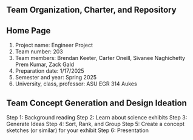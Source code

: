 ## Team Organization, Charter, and Repository

## Home Page

1. Project name: Engineer Project
2. Team number: 203
3. Team members: Brendan Keeter, Carter Oneill, Sivanee Naghichetty Prem Kumar, Zack Gald
4. Preparation date: 1/17/2025
5. Semester and year: Spring 2025
6. University, class, professor: ASU EGR 314 Aukes

## Team Concept Generation and Design Ideation

Step 1: Background reading
Step 2: Learn about science exhibits
Step 3: Generate Ideas
Step 4: Sort, Rank, and Group
Step 5: Create a concept sketches (or similar) for your exhibit
Step 6: Presentation
